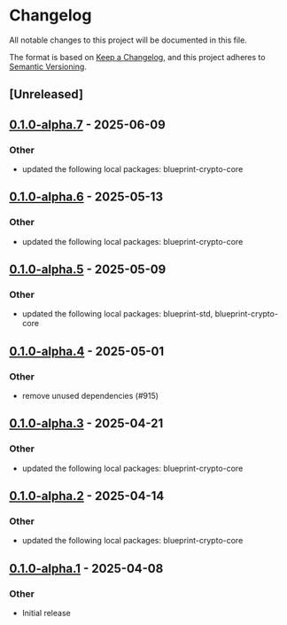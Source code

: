 # Changelog

All notable changes to this project will be documented in this file.

The format is based on [Keep a Changelog](https://keepachangelog.com/en/1.0.0/),
and this project adheres to [Semantic Versioning](https://semver.org/spec/v2.0.0.html).

## [Unreleased]

## [0.1.0-alpha.7](https://github.com/tangle-network/blueprint/compare/blueprint-crypto-ed25519-v0.1.0-alpha.6...blueprint-crypto-ed25519-v0.1.0-alpha.7) - 2025-06-09

### Other

- updated the following local packages: blueprint-crypto-core

## [0.1.0-alpha.6](https://github.com/tangle-network/blueprint/compare/blueprint-crypto-ed25519-v0.1.0-alpha.5...blueprint-crypto-ed25519-v0.1.0-alpha.6) - 2025-05-13

### Other

- updated the following local packages: blueprint-crypto-core

## [0.1.0-alpha.5](https://github.com/tangle-network/blueprint/compare/blueprint-crypto-ed25519-v0.1.0-alpha.4...blueprint-crypto-ed25519-v0.1.0-alpha.5) - 2025-05-09

### Other

- updated the following local packages: blueprint-std, blueprint-crypto-core

## [0.1.0-alpha.4](https://github.com/tangle-network/blueprint/compare/blueprint-crypto-ed25519-v0.1.0-alpha.3...blueprint-crypto-ed25519-v0.1.0-alpha.4) - 2025-05-01

### Other

- remove unused dependencies (#915)

## [0.1.0-alpha.3](https://github.com/tangle-network/blueprint/compare/blueprint-crypto-ed25519-v0.1.0-alpha.2...blueprint-crypto-ed25519-v0.1.0-alpha.3) - 2025-04-21

### Other

- updated the following local packages: blueprint-crypto-core

## [0.1.0-alpha.2](https://github.com/tangle-network/blueprint/compare/blueprint-crypto-ed25519-v0.1.0-alpha.1...blueprint-crypto-ed25519-v0.1.0-alpha.2) - 2025-04-14

### Other

- updated the following local packages: blueprint-crypto-core

## [0.1.0-alpha.1](https://github.com/tangle-network/blueprint/releases/tag/blueprint-crypto-ed25519-v0.1.0-alpha.1) - 2025-04-08

### Other

- Initial release
